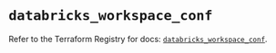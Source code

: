 # `databricks_workspace_conf`

Refer to the Terraform Registry for docs: [`databricks_workspace_conf`](https://registry.terraform.io/providers/databricks/databricks/1.68.0/docs/resources/workspace_conf).

